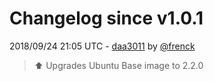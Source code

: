 # Changelog since v1.0.1

2018/09/24 21:05 UTC - [daa3011](https://github.com/hassio-addons/addon-airsonos/commit/daa3011ce2dcf6a45b6956880652e03d4e325b82) by [@frenck](https://github.com/frenck)
> :arrow_up: Upgrades Ubuntu Base image to 2.2.0 


